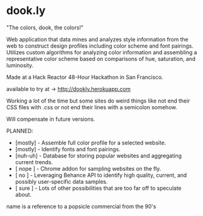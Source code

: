 dook.ly
============
"The colors, dook, the colors!"

Web application that data mines and analyzes style information from the web to construct design profiles including color scheme and font pairings. Utilizes custom algorithms for analyzing color information and assembling a representative color scheme based on comparisons of hue, saturation, and luminosity.

Made at a Hack Reactor 48-Hour Hackathon in San Francisco.

available to try at -> http://dookly.herokuapp.com

Working a lot of the time but some sites do weird things like not end their CSS files with .css or not end their lines with a semicolon somehow.

Will compensate in future versions.

PLANNED:
* [mostly] - Assemble full color profile for a selected website.
* [mostly] - Identify fonts and font pairings.
* [nuh-uh] - Database for storing popular websites and aggregating current trends.
* [ nope ] - Chrome addon for sampling websites on the fly.
* [  no  ] - Leveraging Behance API to identify high quality, current, and possibly user-specific data samples.
* [ sure ] - Lots of other possibilities that are too far off to speculate about.





 name is a reference to a popsicle commercial from the 90's